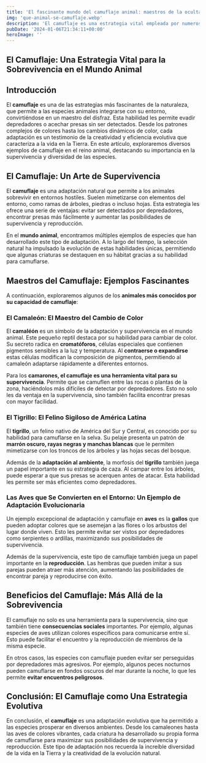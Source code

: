 ```yaml
---
title: 'El fascinante mundo del camuflaje animal: maestros de la ocultación y el engaño - Camuflaje Militar'
img: 'que-animal-se-camuflaje.webp'
description: 'El camuflaje es una estrategia vital empleada por numerosos animales en su interacción con el entorno. Desde las selvas tropicales hasta los desiertos áridos,'
pubDate: '2024-01-06T21:34:11+00:00'
heroImage: ''
---
```

    
  ## El Camuflaje: Una Estrategia Vital para la Sobrevivencia en el Mundo Animal

## Introducción

El **camuflaje** es una de las estrategias más fascinantes de la naturaleza, que permite a las especies animales integrarse con su entorno, convirtiéndose en un maestro del disfraz. Esta habilidad les permite evadir depredadores o acechar presas sin ser detectados. Desde los patrones complejos de colores hasta los cambios dinámicos de color, cada adaptación es un testimonio de la creatividad y eficiencia evolutiva que caracteriza a la vida en la Tierra. En este artículo, exploraremos diversos ejemplos de camuflaje en el reino animal, destacando su importancia en la supervivencia y diversidad de las especies.

## El Camuflaje: Un Arte de Supervivencia

El **camuflaje** es una adaptación natural que permite a los animales sobrevivir en entornos hostiles. Suelen mimetizarse con elementos del entorno, como ramas de árboles, piedras o incluso hojas. Esta estrategia les ofrece una serie de ventajas: evitar ser detectados por depredadores, encontrar presas más fácilmente y aumentar las posibilidades de supervivencia y reproducción.

En el **mundo animal**, encontramos múltiples ejemplos de especies que han desarrollado este tipo de adaptación. A lo largo del tiempo, la selección natural ha impulsado la evolución de estas habilidades únicas, permitiendo que algunas criaturas se destaquen en su hábitat gracias a su habilidad para camuflarse.

## Maestros del Camuflaje: Ejemplos Fascinantes

A continuación, exploraremos algunos de los **animales más conocidos por su capacidad de camuflaje**:

### El Camaleón: El Maestro del Cambio de Color

El **camaléón** es un símbolo de la adaptación y supervivencia en el mundo animal. Este pequeño reptil destaca por su habilidad para cambiar de color. Su secreto radica en **cromatóforos**, células especiales que contienen pigmentos sensibles a la luz y temperatura. Al **contraerse o expandirse** estas células modifican la composición de pigmentos, permitiendo al camaleón adaptarse rápidamente a diferentes entornos.

Para los **camarones, el camuflaje es una herramienta vital para su supervivencia**. Permite que se camuflen entre las rocas o plantas de la zona, haciéndolos más difíciles de detectar por depredadores. Esto no solo les da ventaja en la supervivencia, sino también facilita encontrar presas con mayor facilidad.

### El Tigrillo: El Felino Sigiloso de América Latina

El **tigrillo**, un felino nativo de América del Sur y Central, es conocido por su habilidad para camuflarse en la selva. Su pelaje presenta un patrón de **marrón oscuro, rayas negras y manchas blancas** que le permiten mimetizarse con los troncos de los árboles y las hojas secas del bosque.

Además de la **adaptación al ambiente**, la morfosis del **tigrillo** también juega un papel importante en su estrategia de caza. Al campar entre los árboles, puede esperar a que sus presas se acerquen antes de atacar. Esta habilidad les permite ser más eficientes como depredadores.

### Las Aves que Se Convierten en el Entorno: Un Ejemplo de Adaptación Evolucionaria

Un ejemplo excepcional de adaptación y camuflaje en **aves** es la **gallos** que pueden adoptar colores que se asemejan a las flores o los arbustos del lugar donde viven. Esto les permite evitar ser vistos por depredadores como serpientes o ardillas, maximizando sus posibilidades de supervivencia.

Además de la supervivencia, este tipo de camuflaje también juega un papel importante en la **reproducción**. Las hembras que pueden imitar a sus parejas pueden atraer más atención, aumentando las posibilidades de encontrar pareja y reproducirse con éxito.

## Beneficios del Camuflaje: Más Allá de la Sobrevivencia

El camuflaje no solo es una herramienta para la supervivencia, sino que también tiene **consecuencias sociales** importantes. Por ejemplo, algunas especies de aves utilizan colores específicos para comunicarse entre sí. Esto puede facilitar el encuentro y la reproducción de miembros de la misma especie.

En otros casos, las especies con camuflaje pueden evitar ser perseguidas por depredadores más agresivos. Por ejemplo, algunos peces nocturnos pueden camuflarse en fondos oscuros del mar durante la noche, lo que les permite **evitar encuentros peligrosos**.

## Conclusión: El Camuflaje como Una Estrategia Evolutiva

En conclusión, el **camuflaje** es una adaptación evolutiva que ha permitido a las especies prosperar en diversos ambientes. Desde los camaleones hasta las aves de colores vibrantes, cada criatura ha desarrollado su propia forma de camuflarse para maximizar sus posibilidades de supervivencia y reproducción. Este tipo de adaptación nos recuerda la increíble diversidad de la vida en la Tierra y la creatividad de la evolución natural.
  